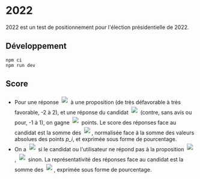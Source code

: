 # 2022

2022 est un test de positionnement pour l'élection présidentielle de 2022.

## Développement

```
npm ci
npm run dev
```

## Score

- Pour une réponse <img src="https://render.githubusercontent.com/render/math?math=r_i" style="background-color: white; padding: 4px; border-radius: 2px; }"> à une proposition (de très défavorable à très favorable, -2 à 2),
et une réponse du candidat <img src="https://render.githubusercontent.com/render/math?math=r'_i" style="background-color: white; padding: 4px; border-radius: 2px; }"> (contre, sans avis ou pour, -1 à 1), on gagne <img src="https://render.githubusercontent.com/render/math?math=p_i = r_i * r'_i" style="background-color: white; padding: 4px; border-radius: 2px; }"> points. Le score des réponses face au candidat est la somme des <img src="https://render.githubusercontent.com/render/math?math=p_i" style="background-color: white; padding: 4px; border-radius: 2px; }">, normalisée face à la somme des valeurs absolues des points *p_i*, et exprimée sous forme de pourcentage.
- On a <img src="https://render.githubusercontent.com/render/math?math=delta_i = 0" style="background-color: white; padding: 4px; border-radius: 2px; }"> si le candidat ou l'utilisateur ne répond pas à la proposition <img src="https://render.githubusercontent.com/render/math?math=i" style="background-color: white; padding: 4px; border-radius: 2px; }">, <img src="https://render.githubusercontent.com/render/math?math=1" style="background-color: white; padding: 4px; border-radius: 2px; }"> sinon. La représentativité des réponses face au candidat est la somme des <img src="https://render.githubusercontent.com/render/math?math=delta_i" style="background-color: white; padding: 4px; border-radius: 2px; }">, exprimée sous forme de pourcentage.


